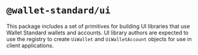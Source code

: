 # `@wallet-standard/ui`

This package includes a set of primitives for building UI libraries that use Wallet Standard wallets and accounts. UI library authors are expected to use the registry to create `UiWallet` and `UiWalletAccount` objects for use in client applications.
